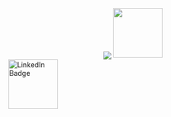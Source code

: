 <div id="header" align="center">
  <img src="<div id="header" align="center">
  <img src="https://media.giphy.com/media/26vACLXgansDXwHzzI/giphy.gif" width="100"/>
</div>

                                                                                   
  <div id="badges">
  <a href="your-linkedin-URL">
    <img src="https://www.linkedin.com/in/purnima-rai-5668b1186/=for-the-badge&logo=linkedin&logoColor=white" alt="LinkedIn Badge" width="100"/>
  </a>
 
  <a href="your-twitter-URL">
    <img src="https://img.shields.io/badge/Twitter-blue?style=for-the-badge&logo=twitter&logoColor=white" alt="Twitter Badge" width="100/>
  </a>
</div>
